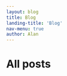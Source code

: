 ```yaml
---
layout: blog
title: Blog
landing-title: 'Blog'
nav-menu: true
author: Alan
---
```


<h1>All posts</h1>
